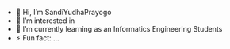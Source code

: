 - 👋 Hi, I’m SandiYudhaPrayogo
- 👀 I’m interested in 
- 🌱 I’m currently learning as an Informatics Engineering Students
- ⚡ Fun fact: ...

<!---
SandiYudhaPrayogo/SandiYudhaPrayogo is a ✨ special ✨ repository because its `README.md` (this file) appears on your GitHub profile.
You can click the Preview link to take a look at your changes.
--->
